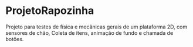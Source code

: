 # ProjetoRapozinha
Projeto para testes de física e mecânicas gerais de um plataforma 2D, com sensores de chão, Coleta de itens, animação de fundo e chamada de botões.
